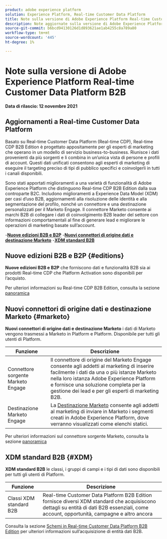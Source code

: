 ```yaml
---
product: adobe experience platform
solution: Experience Platform, Real-time Customer Data Platform
title: Note sulla versione di Adobe Experience Platform Real-time Customer Data Platform B2B
description: Note aggiornate sulla versione di Adobe Experience Platform Real-time Customer Data Platform B2B Edition.
source-git-commit: b6bcd94130126d1d893621ae1ab4255c8a789a80
workflow-type: tm+mt
source-wordcount: '445'
ht-degree: 1%

---
```


# Note sulla versione di Adobe Experience Platform Real-time Customer Data Platform B2B

**Data di rilascio: 12 novembre 2021**

## Aggiornamenti a Real-time Customer Data Platform

Basato su Real-time Customer Data Platform (Real-time CDP), Real-time CDP B2B Edition è progettato appositamente per gli esperti di marketing che operano in un modello di servizio business-to-business. Riunisce i dati provenienti da più sorgenti e li combina in un’unica vista di persone e profili di account. Questi dati unificati consentono agli esperti di marketing di eseguire il targeting preciso di tipi di pubblico specifici e coinvolgerli in tutti i canali disponibili.

Sono stati apportati miglioramenti a una varietà di funzionalità di Adobe Experience Platform che distinguono Real-time CDP B2B Edition dalla sua controparte B2C. Includono miglioramenti a Experience Data Model (XDM) per casi d’uso B2B, aggiornamenti alla risoluzione delle identità e alla segmentazione del profilo, nonché un connettore e una destinazione personalizzati per il Marketo Engage. Il connettore Marketo consente ai marchi B2B di collegare i dati di coinvolgimento B2B leader del settore con informazioni comportamentali al fine di generare lead e migliorare le operazioni di marketing basate sull’account.

-[**Nuove edizioni B2B e B2P**](#editions)
-[**Nuovi connettori di origine dati e destinazione Marketo**](#marketo)
-[**XDM standard B2B**](#XDM)

## Nuove edizioni B2B e B2P {#editions}

**Nuove edizioni B2B e B2P** che forniscono dati e funzionalità B2B sia ai prodotti Real-time CDP che Platform Activation sono disponibili per l’acquisto.

Per ulteriori informazioni su Real-time CDP B2B Edition, consulta la sezione [panoramica](./b2b-overview.md)

## Nuovi connettori di origine dati e destinazione Marketo {#marketo}

**Nuovi connettori di origine dati e destinazione Marketo** i dati di Marketo vengono trasmessi a Marketo in Platform e Platform. Disponibile per tutti gli utenti di Platform.

| Funzione | Descrizione |
|---|---|
| Connettore sorgente Marketo Engage | Il connettore di origine del Marketo Engage consente agli addetti al marketing di inserire facilmente i dati da una o più istanze Marketo nella loro istanza Adobe Experience Platform e fornisce una soluzione completa per la gestione dei lead e per gli esperti di marketing B2B. |
| Destinazione Marketo Engage | La [Destinazione Marketo](https://experienceleague.adobe.com/docs/experience-platform/destinations/catalog/adobe/marketo-engage.html) consente agli addetti al marketing di inviare in Marketo i segmenti creati in Adobe Experience Platform, dove verranno visualizzati come elenchi statici. |

Per ulteriori informazioni sul connettore sorgente Marketo, consulta la sezione [panoramica](../sources/connectors/adobe-applications/marketo/marketo.md)

## XDM standard B2B {#XDM}

**XDM standard B2B** le classi, i gruppi di campi e i tipi di dati sono disponibili per tutti gli utenti di Platform.

| Funzione | Descrizione |
|---|---|
| Classi XDM standard B2B | Real-time Customer Data Platform B2B Edition fornisce diversi XDM standard che acquisiscono dettagli su entità di dati B2B essenziali, come account, opportunità, campagne e altro ancora |

Consulta la sezione [Schemi in Real-time Customer Data Platform B2B Edition](./schemas/b2b.md) per ulteriori informazioni sull’acquisizione di entità dati B2B.
